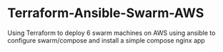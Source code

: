 # Terraform-Ansible-Swarm-AWS
Using Terraform to deploy 6 swarm machines on AWS using ansible to configure swarm/compose and install a simple compose nginx app
